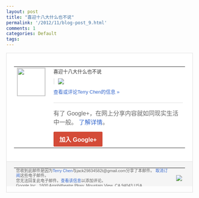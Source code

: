 ```yaml
---
layout: post
title: "喜迎十八大什么也不说"
permalink: '/2012/11/blog-post_9.html'
comments: 1
categories: Default
tags: 
---
```

<div style="border:solid 1px #dfdfdf;color:#686868;font:13px Arial"><div style="background-color:#fff;padding:20px;"><table cellpadding="0" cellspacing="0"><tr><td style="padding-right:15px;vertical-align:top"><a href="https://plus.google.com/_/notifications/emlink?emrecipient=110200756825219614165&amp;emid=CJjEgsHgwbMCFeU_QAod8GoAAA&amp;path=%2F108643996575278738906&amp;dt=1352459568068&amp;uob=8"><img height="75" src="https://lh3.googleusercontent.com/-KKRGTyJ5Bl0/AAAAAAAAAAI/AAAAAAAAEEY/jllxqER5dCk/s75-c-k-a/photo.jpg" style="border:solid 1px #cccccc;" width="75"/></a></td><td style="width:578px;color:#333;font:13px Arial;vertical-align:top"><div style="padding-bottom:10px">喜迎十八大什么也不说</div><div style="margin-bottom:10px;padding-left:10px; border-left:2px solid #EAEAEA"><span style="margin-right:5px"><a href="https://plus.google.com/_/notifications/emlink?emrecipient=110200756825219614165&amp;emid=CJjEgsHgwbMCFeU_QAod8GoAAA&amp;path=%2F108643996575278738906%2Fposts%2FeAcJfjwnRLh%3Fgpinv%3DAMIXal_NJdkhQpTdAnq7jYdihD0J5bxYC_GtCXTkUHbaiQydmEJCMCm0HkhOgCNzCA40NiUu82o76IEvkbJdJ1GecSGtcHMUrCAn7qIYlMFZ3oIo51ecvmw&amp;dt=1352459568068&amp;uob=8" style="color:#3366CC;text-decoration:none;"><img border="0" src="https://lh3.googleusercontent.com/-rI-JkFQmTtQ/UJzk-pDAvuI/AAAAAAAAtIw/I2Yb-bi7fEg/h120/QQ%25E6%258B%25BC%25E9%259F%25B3%25E6%2588%25AA%25E5%259B%25BE%25E6%259C%25AA%25E5%2591%25BD%25E5%2590%258D.png" style="max-height:200px;max-width:275px"/></a></span></div><a href="https://plus.google.com/_/notifications/emlink?emrecipient=110200756825219614165&amp;emid=CJjEgsHgwbMCFeU_QAod8GoAAA&amp;path=%2F108643996575278738906%2Fposts%2FeAcJfjwnRLh%3Fgpinv%3DAMIXal_NJdkhQpTdAnq7jYdihD0J5bxYC_GtCXTkUHbaiQydmEJCMCm0HkhOgCNzCA40NiUu82o76IEvkbJdJ1GecSGtcHMUrCAn7qIYlMFZ3oIo51ecvmw&amp;dt=1352459568068&amp;uob=8" style="color:#3366CC;text-decoration:none">查看或评论Terry Chen的信息 »</a><div style="margin-top:20px;border-top:solid 1px #dfdfdf"><div style="padding:15px 0;color:#686868;font:16px Arial">有了 Google+，在网上分享内容就如同现实生活中一般。 <a href="http://www.google.com/+/learnmore/" style="color:#3366CC;text-decoration:none">了解详情</a>。</div><a href="https://plus.google.com/_/notifications/emlink?emrecipient=110200756825219614165&amp;emid=CJjEgsHgwbMCFeU_QAod8GoAAA&amp;path=%2F%3Fgpinv%3DAMIXal_NJdkhQpTdAnq7jYdihD0J5bxYC_GtCXTkUHbaiQydmEJCMCm0HkhOgCNzCA40NiUu82o76IEvkbJdJ1GecSGtcHMUrCAn7qIYlMFZ3oIo51ecvmw&amp;dt=1352459568068&amp;uob=8" style="display:inline-block;padding:7px 15px;background-color:#d44b38; color:#fff;font-size:16px; font-weight:bold;border-radius:2px;-webkit-border-radius:2px; -moz-border-radius:2px;border:solid 1px #c43b28; white-space:nowrap;text-decoration:none">加入 Google+</a></div></td></tr></table></div><div style="border-top:solid 1px #dfdfdf;padding:0 20px; background-color:#f5f5f5"><table cellpadding="0" cellspacing="0" style="height:50px"><tbody><tr><td style="vertical-align:middle;width:100%; color:#636363;font:11px Arial; line-height:120%">您收到此邮件是因为<a href="https://plus.google.com/_/notifications/emlink?emrecipient=110200756825219614165&amp;emid=CJjEgsHgwbMCFeU_QAod8GoAAA&amp;path=%2F108643996575278738906%3Fgpinv%3DAMIXal_NJdkhQpTdAnq7jYdihD0J5bxYC_GtCXTkUHbaiQydmEJCMCm0HkhOgCNzCA40NiUu82o76IEvkbJdJ1GecSGtcHMUrCAn7qIYlMFZ3oIo51ecvmw&amp;dt=1352459568068&amp;uob=8" style="color:#3366CC;text-decoration:none">Terry Chen</a>与jack29834582t@gmail.com分享了本邮件。 <a href="https://plus.google.com/_/notifications/emlink?emrecipient=110200756825219614165&amp;emid=CJjEgsHgwbMCFeU_QAod8GoAAA&amp;path=%2F_%2Fnonplus%2Femailsettings%3Fgpinv%3DAMIXal_NJdkhQpTdAnq7jYdihD0J5bxYC_GtCXTkUHbaiQydmEJCMCm0HkhOgCNzCA40NiUu82o76IEvkbJdJ1GecSGtcHMUrCAn7qIYlMFZ3oIo51ecvmw%26est%3DADH5u8VNwu8HlvlwLnx6vpbim_QLzr8g-ed1oq79C15-RWlqb4TfvARYJc7C2n4aYS_D0KJhbI1a2LQw5nfI9_faOfNIXXNxi123jqil3z9vVtFkq9s0SK6_simitPTnK_s9Jibd_c8OuRwKEWkuU5TMGolMbQQyFg&amp;dt=1352459568068&amp;uob=8" style="color:#3366CC;text-decoration:none">取消订阅</a>这些电子邮件。<br/>您无法回复此电子邮件。<a href="https://plus.google.com/_/notifications/emlink?emrecipient=110200756825219614165&amp;emid=CJjEgsHgwbMCFeU_QAod8GoAAA&amp;path=%2F108643996575278738906%2Fposts%2FeAcJfjwnRLh%3Fgpinv%3DAMIXal_NJdkhQpTdAnq7jYdihD0J5bxYC_GtCXTkUHbaiQydmEJCMCm0HkhOgCNzCA40NiUu82o76IEvkbJdJ1GecSGtcHMUrCAn7qIYlMFZ3oIo51ecvmw&amp;dt=1352459568068&amp;uob=8" style="color:#3366CC;text-decoration:none">查看该信息</a>以添加评论。<br/>Google Inc., 1600 Amphitheatre Pkwy, Mountain View, CA 94043 USA<br/></td><td><img src="https://ssl.gstatic.com/s2/oz/images/notifications/logo/google-plus-6617a72bb36cc548861652780c9e6ff1.png"/></td></tr></tbody></table></div></div>